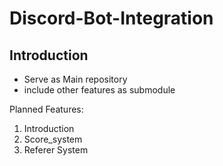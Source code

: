 # Discord-Bot-Integration

## Introduction 
* Serve as Main repository
* include other features as submodule

Planned Features:
1. Introduction 
2. Score_system
3. Referer System




